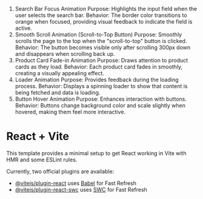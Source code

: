 
1. Search Bar Focus Animation
Purpose: Highlights the input field when the user selects the search bar.
Behavior: The border color transitions to orange  when focused, providing visual feedback to indicate the field is active.
2. Smooth Scroll Animation (Scroll-to-Top Button)
Purpose: Smoothly scrolls the page to the top when the "scroll-to-top" button is clicked.
Behavior: The button becomes visible only after scrolling 300px down and disappears when scrolling back up.
3. Product Card Fade-in Animation
Purpose: Draws attention to product cards as they load.
Behavior: Each product card fades in smoothly, creating a visually appealing effect.
4. Loader Animation
Purpose: Provides feedback during the loading process.
Behavior: Displays a spinning loader to show that content is being fetched and data is loading.
5. Button Hover Animation
Purpose: Enhances interaction with buttons.
Behavior: Buttons change background color and scale slightly when hovered, making them feel more interactive.

# React + Vite

This template provides a minimal setup to get React working in Vite with HMR and some ESLint rules.

Currently, two official plugins are available:

- [@vitejs/plugin-react](https://github.com/vitejs/vite-plugin-react/blob/main/packages/plugin-react/README.md) uses [Babel](https://babeljs.io/) for Fast Refresh
- [@vitejs/plugin-react-swc](https://github.com/vitejs/vite-plugin-react-swc) uses [SWC](https://swc.rs/) for Fast Refresh
